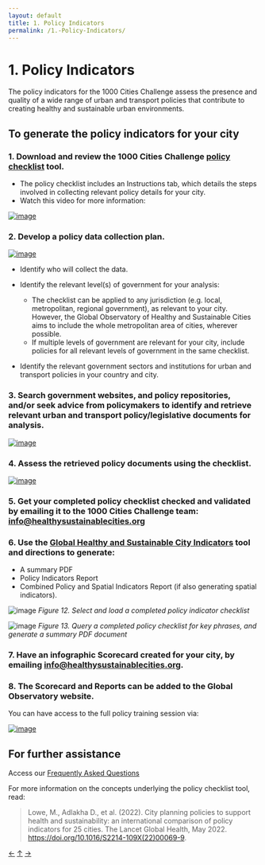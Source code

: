 ```yaml
---
layout: default
title: 1. Policy Indicators
permalink: /1.-Policy-Indicators/
---
```


# 1. Policy Indicators

The policy indicators for the 1000 Cities Challenge assess the presence and quality of a wide range of urban and transport policies that contribute to creating healthy and sustainable urban environments.     

## To generate the policy indicators for your city
### 1. Download and review the 1000 Cities Challenge [policy checklist](https://github.com/healthysustainablecities/global-indicators/raw/refs/heads/main/process/data/policy_review/gohsc-policy-indicator-checklist.xlsx) tool. 

- The policy checklist includes an Instructions tab, which details the steps involved in collecting relevant policy details for your city.     
- Watch this video for more information:

[![image](https://github.com/user-attachments/assets/0bbd0214-cff8-42ae-9e02-6f11c7fe77c4)](https://www.youtube.com/watch?v=6AxWXu543nc&t=3s)

### 2. Develop a policy data collection plan.   

[![image](https://github.com/user-attachments/assets/1d80055e-e72e-4b4f-a65e-ea6296d3d8ed)](https://www.youtube.com/watch?v=gswuhnSoOvs&t=1309s)

- Identify who will collect the data.
- Identify the relevant level(s) of government for your analysis:   
    - The checklist can be applied to any jurisdiction (e.g. local, metropolitan, regional government), as relevant to your city. However, the Global Observatory of Healthy and Sustainable Cities aims to include the whole metropolitan area of cities, wherever possible.   
    - If multiple levels of government are relevant for your city, include policies for all relevant levels of government in the same checklist.  

- Identify the relevant government sectors and institutions for urban and transport policies in your country and city.    

### 3. Search government websites, and policy repositories, and/or seek advice from policymakers to identify and retrieve relevant urban and transport policy/legislative documents for analysis.    

[![image](https://github.com/user-attachments/assets/bd12ab75-704f-48ac-9397-4e4f21037dc2)](https://www.youtube.com/watch?v=Zz59fhkjk5s&t=37s)   

### 4. Assess the retrieved policy documents using the checklist.      

[![image](https://github.com/user-attachments/assets/92aa64df-d6de-4b97-8b96-4ea321f9bb73)](https://www.youtube.com/watch?v=0e-vLdmrutQ&t=1683s)   

### 5. Get your completed policy checklist checked and validated by emailing it to the 1000 Cities Challenge team: [info@healthysustainablecities.org](mailto:info@healthysustainablecities.org)

### 6. Use the [Global Healthy and Sustainable City Indicators](https://healthysustainablecities.github.io/global-indicators/2.-Spatial-indicators-and-reporting-software) tool and directions to generate:

- A summary PDF
- Policy Indicators Report
- Combined Policy and Spatial Indicators Report (if also generating spatial indicators).   
   
![image](https://github.com/user-attachments/assets/452db7b0-6e9b-4803-a0e0-dc872a6a579e)
*Figure 12. Select and load a completed policy indicator checklist*

![image](https://github.com/user-attachments/assets/233ced02-d33e-4406-a1bd-6e840bd84cb5) 
*Figure 13. Query a completed policy checklist for key phrases, and generate a summary PDF document*     

### 7. Have an infographic Scorecard created for your city, by emailing [info@healthysustainablecities.org](mailto:info@healthysustainablecities.org).

### 8. The Scorecard and Reports can be added to the Global Observatory website.   

You can have access to the full policy training session via:      

[![image](https://github.com/user-attachments/assets/15d01c5e-9b21-4eda-84b0-07a7887cc765)](https://www.youtube.com/watch?v=7DlxwsxgkzU&list=PLbW2Rd0iCbPgYbkpTSzM5ddBQVfuSy04F&index=1)


## For further assistance

Access our [Frequently Asked Questions](https://healthysustainablecities.github.io/global-indicators/9.-Frequently-Asked-Questions-(FAQ))

For more information on the concepts underlying the policy checklist tool, read:
> Lowe, M., Adlakha D., et al. (2022). City planning policies to support health and sustainability: an international comparison of policy indicators for 25 cities. The Lancet Global Health, May 2022. https://doi.org/10.1016/S2214-109X(22)00069-9.

[&larr;](https://healthysustainablecities.github.io/global-indicators/) [&uarr;]() [&rarr;](https://healthysustainablecities.github.io/global-indicators/2.-Spatial-indicators-and-reporting-software)